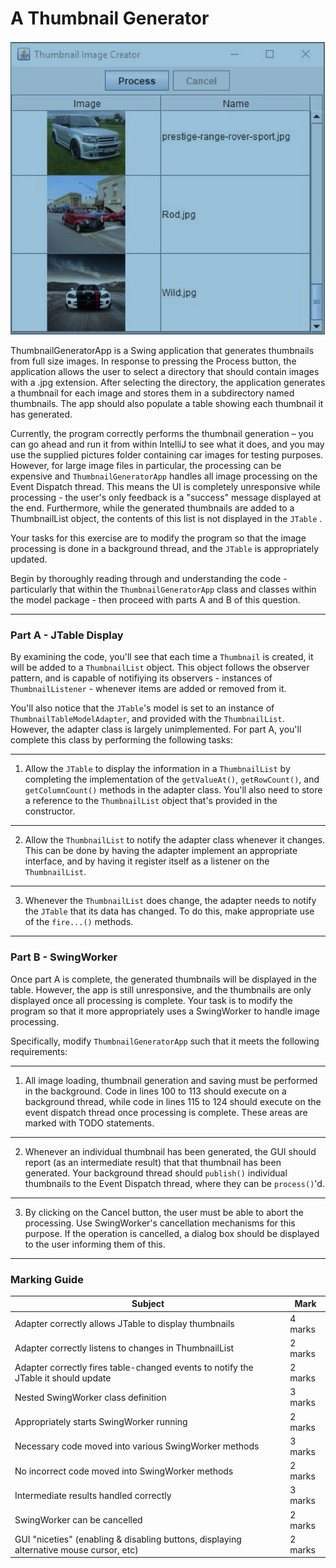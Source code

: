 # A Thumbnail Generator

![](spec/thumbnailimagecreator.PNG)

ThumbnailGeneratorApp is a Swing application that generates thumbnails from full size images. In response to pressing the Process button, the application allows the user to select a directory that should contain images with a .jpg extension. After selecting the directory, the application generates a thumbnail for each image and stores them in a subdirectory named thumbnails. The app should also populate a table showing each thumbnail it has generated.

Currently, the program correctly performs the thumbnail generation – you can go ahead and run it from within IntelliJ to see what it does, and you may use the supplied pictures folder containing car images for testing purposes. However, for large image files in particular, the processing can be expensive and `ThumbnailGeneratorApp` handles all image processing on the Event Dispatch thread. This means the UI is completely unresponsive while processing - the user's only feedback is a "success" message displayed at the end. Furthermore, while the generated thumbnails are added to a ThumbnailList object, the contents of this list is not displayed in the `JTable` .

Your tasks for this exercise are to modify the program so that the image processing is done in a background thread, and the `JTable` is appropriately updated.

Begin by thoroughly reading through and understanding the code - particularly that within the `ThumbnailGeneratorApp` class and classes within the model package - then proceed with parts A and B of this question.

---

### Part A - JTable Display

By examining the code, you'll see that each time a `Thumbnail` is created, it will be added to a `ThumbnailList` object. This object follows the observer pattern, and is capable of notifiying its observers - instances of `ThumbnailListener` - whenever items are added or removed from it.

You'll also notice that the `JTable`'s model is set to an instance of `ThumbnailTableModelAdapter`, and provided with the `ThumbnailList`. However, the adapter class is largely unimplemented. For part A, you'll complete this class by performing the following tasks:

---

1. Allow the `JTable` to display the information in a `ThumbnailList` by completing the implementation of the `getValueAt()`, `getRowCount()`, and `getColumnCount()` methods in the adapter class. You'll also need to store a reference to the `ThumbnailList` object that's provided in the constructor.

---

2. Allow the `ThumbnailList` to notify the adapter class whenever it changes. This can be done by having the adapter implement an appropriate interface, and by having it register itself as a listener on the `ThumbnailList`.

---

3. Whenever the `ThumbnailList` does change, the adapter needs to notify the `JTable` that its data has changed. To do this, make appropriate use of the `fire...()` methods.

---

### Part B - SwingWorker

Once part A is complete, the generated thumbnails will be displayed in the table. However, the app is still unresponsive, and the thumbnails are only displayed once all processing is complete. Your task is to modify the program so that it more appropriately uses a SwingWorker to handle image processing.

Specifically, modify `ThumbnailGeneratorApp` such that it meets the following requirements:

---

1. All image loading, thumbnail generation and saving must be performed in the background. Code in lines 100 to 113 should execute on a background thread, while code in lines 115 to 124 should execute on the event dispatch thread once processing is complete. These areas are marked with TODO statements.

---

2. Whenever an individual thumbnail has been generated, the GUI should report (as an intermediate result) that that thumbnail has been generated. Your background thread should `publish()` individual thumbnails to the Event Dispatch thread, where they can be `process()`'d.

---

3. By clicking on the Cancel button, the user must be able to abort the processing. Use SwingWorker's cancellation mechanisms for this purpose. If the operation is cancelled, a dialog box should be displayed to the user informing them of this.

---

### Marking Guide

| Subject                                                                                 | Mark |
|-----------------------------------------------------------------------------------------| ------ |
| Adapter correctly allows JTable to display thumbnails                                   | 4 marks |
| Adapter correctly listens to changes in ThumbnailList                                   | 2 marks |
| Adapter correctly fires table-changed events to notify the JTable it  should update     | 2 marks |
| Nested SwingWorker class definition                                                     | 3 marks |
| Appropriately starts SwingWorker running                                                | 2 marks |
| Necessary code moved into various SwingWorker methods                                   | 3 marks |
| No incorrect code moved into SwingWorker methods                                        | 2 marks |
| Intermediate results handled correctly                                                  | 3 marks |
| SwingWorker can be cancelled                                                            | 2 marks |
| GUI "niceties" (enabling & disabling buttons, displaying alternative mouse cursor, etc) | 2 marks |
